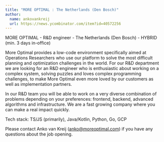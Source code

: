 ```yaml
---
title: "MORE OPTIMAL : The Netherlands (Den Bosch)"
author:
  name: ankovankreij
  url: https://news.ycombinator.com/item?id=40572256
---
```

MORE OPTIMAL - R&amp;D engineer - The Netherlands (Den Bosch) - HYBRID (min. 3 days in-office)

More Optimal provides a low-code environment specifically aimed at Operations Researchers who use our platform to solve the most difficult planning and optimization challenges in the world. For our R&amp;D department we are looking for an R&amp;D engineer who is enthusiastic about working on a complex system, solving puzzles and loves complex programming challenges, to make More Optimal even more loved by our customers as well as implementation partners.

In our R&amp;D team you will be able to work on a very diverse combination of problems depending on your preferences: frontend, backend, advanced algorithms and infrastructure. We are a fast growing company where you can make a real impact quickly.

Tech stack: TS&#x2F;JS (primarily), Java&#x2F;Kotlin, Python, Go, GCP

Please contact Anko van Kreij (anko@moreoptimal.com) if you have any questions about the job opening.
